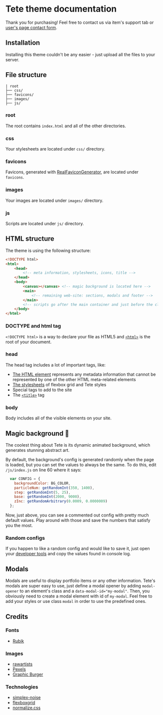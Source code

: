 # Tete theme documentation
Thank you for purchasing! Feel free to contact us via item's support tab or [user's page contact form](http://themeforest.net/user/pimmey#contact).

## Installation
Installing this theme couldn't be any easier - just upload all the files to your server.

## File structure
```
| root
├── css/
├── favicons/
├── images/
├── js/
```

### root
The root contains `index.html` and all of the other directories.

### css
Your stylesheets are located under `css/` directory.

### favicons
Favicons, generated with [RealFaviconGenerator](https://realfavicongenerator.net), are located under `favicons`.

### images
Your images are located under `images/` directory.

### js
Scripts are located under `js/` directory.

## HTML structure
The theme is using the following structure:
```html
<!DOCTYPE html>
<html>
    <head>
        <!-- meta information, stylesheets, icons, title -->
    </head>
    <body>
        <canvas></canvas> <!-- magic background is located here -->
        <main>
            <!-- remaining web-site: sections, modals and footer -->
        </main>
        <!-- scripts go after the main container and just before the closing body tag -->
    </body>
</html>
```

### DOCTYPE and html tag
`<!DOCTYPE html>` is a way to declare your file as HTML5 and [`<html>`](https://developer.mozilla.org/en/docs/Web/HTML/Element/html) is the root of your document.

### head
The head tag includes a lot of important tags, like:
- [The HTML <meta> element](https://developer.mozilla.org/en/docs/Web/HTML/Element/meta) represents any metadata information that cannot be represented by one of the other HTML meta-related elements
- [The stylesheets](https://developer.mozilla.org/en-US/docs/Web/HTML/Element/link#Including_a_stylesheet) of flexbox grid and Tete styles
- Special tags to add to the site
- The [`<title>`](https://developer.mozilla.org/en-US/docs/Web/HTML/Element/title) tag

### body
Body includes all of the visible elements on your site.

## Magic background 🔮
The coolest thing about Tete is its dynamic animated background, which generates stunning abstract art.

By default, the background's config is generated randomly when the page is loaded, but you can set the values to always be the same. To do this, edit `/js/index.js` on line 60 where it says:

```js
  var CONFIG = {
    backgroundColor: BG_COLOR,
    particleNum: getRandomInt(350, 1400),
    step: getRandomInt(5, 25),
    base: getRandomInt(2000, 9000),
    zInc: getRandomArbitrary(0.0009, 0.0000009)
  };
```

Now, just above, you can see a commented out config with pretty much default values. Play around with those and save the numbers that satisfy you the most.

### Random configs
If you happen to like a random config and would like to save it, just open your [developer tools](https://developers.google.com/web/tools/chrome-devtools/) and copy the values found in console log.

## Modals
Modals are useful to display portfolio items or any other information. Tete's modals are super easy to use, just define a modal opener by adding `modal-opener` to an element's class and a `data-modal-id="my-modal"`. Then, you obviously need to create a modal element with id of `my-modal`. Feel free to add your styles or use class `modal` in order to use the predefined ones.

## Credits
### Fonts
- [Rubik](https://fonts.google.com/specimen/Rubik)

### Images
- [rawartists](https://www.flickr.com/photos/rawartists)
- [Pexels](http://pexels.com)
- [Graphic Burger](http://graphicburger.com/)

### Technologies
- [simplex-noise](https://github.com/jwagner/simplex-noise.js)
- [flexboxgrid](https://github.com/kristoferjoseph/flexboxgrid)
- [normalize.css](github.com/necolas/normalize.css)
